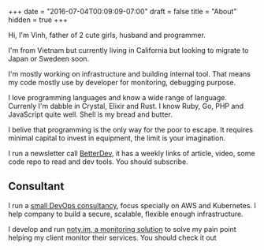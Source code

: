 +++
date = "2016-07-04T00:09:09-07:00"
draft = false
title = "About"
hidden = true
+++

Hi, I'm Vinh, father of 2 cute girls, husband and programmer.

I'm from Vietnam but currently living in California but looking to
migrate to Japan or Swedeen soon.

I'm mostly working on infrastructure and building internal tool.
That means my code mostly use by developer for monitoring, debugging
purpose.

I love programming languages and know a wide range of language.
Currenly I'm dabble in Crystal, Elixir and Rust. I know Ruby, Go,
PHP and JavaScript quite well. Shell is my bread and butter.

I belive that programming is the only way for the poor to escape.
It requires minimal capital to invest in equipment, the limit is
your imagination.

I run a newsletter call
[BetterDev](https://betterdev.link), it has a weekly links of article,
video, some code repo to read and dev tools. You should subscribe.

## Consultant

I run a [small DevOps consultancy](https://yeo.space), focus specially on AWS and Kubernetes. I help company to build a secure, scalable, flexible enough infrastructure.

I develop and run [noty.im, a monitoring solution](https://noty.im) to
solve my pain point helping my client monitor their services. You should
check it out
